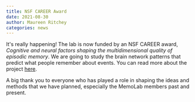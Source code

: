```yaml
---
title: NSF CAREER Award
date: 2021-08-30
author: Maureen Ritchey
categories: news
---
```


It's really happening! The lab is now funded by an NSF CAREER award, *Cognitive and neural factors shaping the multidimensional quality of episodic memory*. We are going to study the brain network patterns that predict what people remember about events. You can read more about the project [here](https://www.nsf.gov/awardsearch/showAward?AWD_ID=2047415).

A big thank you to everyone who has played a role in shaping the ideas and methods that we have planned, especially the MemoLab members past and present.

